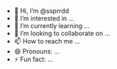 - 👋 Hi, I’m @ssprrdd
- 👀 I’m interested in ...
- 🌱 I’m currently learning ...
- 💞️ I’m looking to collaborate on ...
- 📫 How to reach me ...
- 😄 Pronouns: ...
- ⚡ Fun fact: ...

<!---
ssprrdd/ssprrdd is a ✨ special ✨ repository because its `README.md` (this file) appears on your GitHub profile.
You can click the Preview link to take a look at your changes.
--->
